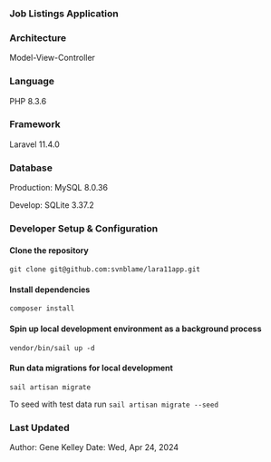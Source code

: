 ### Job Listings Application

### Architecture

Model-View-Controller

### Language

PHP 8.3.6

### Framework

Laravel 11.4.0

### Database

Production: MySQL 8.0.36

Develop: SQLite 3.37.2

### Developer Setup & Configuration

#### Clone the repository
`git clone git@github.com:svnblame/lara11app.git`

#### Install dependencies
`composer install`

#### Spin up local development environment as a background process
`vendor/bin/sail up -d`

#### Run data migrations for local development
`sail artisan migrate`

To seed with test data run `sail artisan migrate --seed`

### Last Updated
Author: Gene Kelley
Date: Wed, Apr 24, 2024
